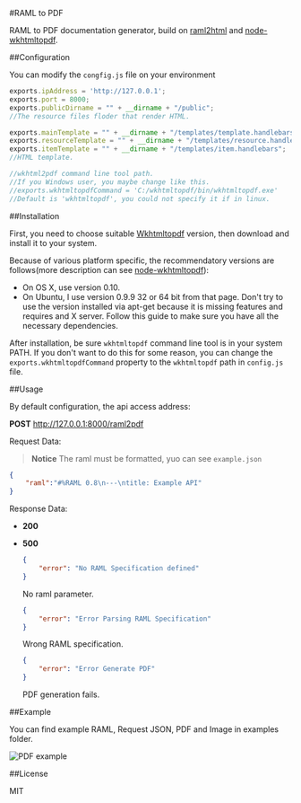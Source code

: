#RAML to PDF

RAML to PDF documentation generator, build on [raml2html](https://github.com/kevinrenskers/raml2html) and [node-wkhtmltopdf](https://github.com/devongovett/node-wkhtmltopdf).

##Configuration

You can modify the `congfig.js` file on your environment

```javascript
exports.ipAddress = 'http://127.0.0.1';
exports.port = 8000;
exports.publicDirname = "" + __dirname + "/public";
//The resource files floder that render HTML.

exports.mainTemplate = "" + __dirname + "/templates/template.handlebars";
exports.resourceTemplate = "" + __dirname + "/templates/resource.handlebars";
exports.itemTemplate = "" + __dirname + "/templates/item.handlebars";
//HTML template.

//wkhtml2pdf command line tool path.
//If you Windows user, you maybe change like this.
//exports.wkhtmltopdfCommand = 'C:/wkhtmltopdf/bin/wkhtmltopdf.exe'
//Default is 'wkhtmltopdf', you could not specify it if in linux.
```

##Installation

First, you need to choose suitable [Wkhtmltopdf](http://wkhtmltopdf.org/downloads.html) version, then download and install it to your system.

Because of various platform specific, the recommendatory versions are follows(more description can see [node-wkhtmltopdf](https://github.com/devongovett/node-wkhtmltopdf)):

-	On OS X, use version 0.10.
-	On Ubuntu, I use version 0.9.9 32 or 64 bit from that page. Don't try to use the version installed via apt-get because it is missing features and requires and X server. Follow this guide to make sure you have all the necessary dependencies.

After installation, be sure `wkhtmltopdf` command line tool is in your system PATH. If you don't want to do this for some reason, you can change the `exports.wkhtmltopdfCommand` property to the `wkhtmltopdf` path in `config.js` file.

##Usage

By default configuration, the api access address:

**POST**  	 http://127.0.0.1:8000/raml2pdf

Request Data:

>**Notice**   The raml must be formatted, yuo can see `example.json`

```json
{
	"raml":"#%RAML 0.8\n---\ntitle: Example API"
}
```

Response Data:

-	**200**

-	**500**
	
	```json
	{
		"error": "No RAML Specification defined"
	}
	```
	No raml parameter.

	```json
	{
		"error": "Error Parsing RAML Specification"
	}
	```
	Wrong RAML specification.

	```json
	{
		"error": "Error Generate PDF"
	}
	```
	PDF generation fails.

##Example

You can find example RAML, Request JSON, PDF and Image in examples folder.

![PDF example](https://raw.githubusercontent.com/our-bts/raml2pdf/master/examples/example.png)

##License

MIT

